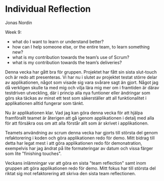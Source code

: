 # Individual Reflection

Jonas Nordin

Week 9:

*   what do I want to learn or understand better?
*   how can I help someone else, or the entire team, to learn something new?
*   what is my contribution towards the team’s use of Scrum?
*   what is my contribution towards the team’s deliveries?



Denna vecka har gått bra för gruppen. Projektet har fått sin sista slut-touch och är redo att presenteras. Vi har nu i slutet av projektet testat större delar av applikationen, något som visade sig vara svårare sagt än gjort. Något jag då verkligen skulle ta med mig och vilja lära mig mer om i framtiden är därav testdriven utveckling, där i princip alla nya funtioner eller ändringar som görs ska täckas av minst ett test som säkerställer att all funktionalitet i applikationen alltid fungerar som tänkt. 

Nu är applikationen klar. Vad jag kan göra denna vecka för att hjälpa framförallt teamet är återigen att gå igenom applikationen i detalj med alla för att försäkra oss om att alla förstår allt som är skrivet i applikationen. 

Teamets användning av scrum denna vecka har gjorts till största del genom refaktorering i koden och göra applikationen redo för demo. Mitt bidrag till detta har legat mest i att göra applikationen redo för demonatration, exempelvis har jag ändrat på lite formateringar av datum och vissa färger som lite "finishing touches".

Veckans inlämningar var att göra en sista "team reflection" samt inom gruppen att göra applikationen redo för demo. Mitt fokus har till största del riktat sig mot refaktorering att skriva den sista team reflectionen. 